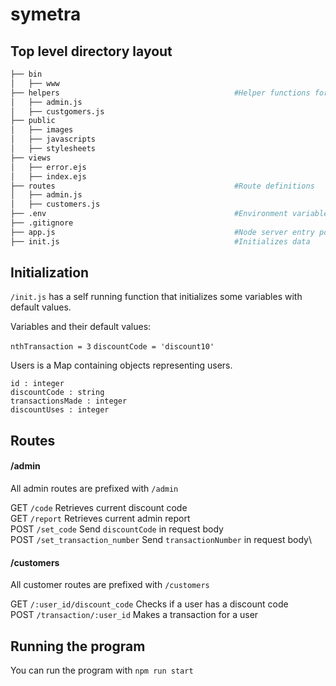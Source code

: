 # symetra

## Top level directory layout

```bash
├── bin
│   ├── www
├── helpers                                       #Helper functions for routes
│   ├── admin.js
│   ├── custgomers.js
├── public
│   ├── images
│   ├── javascripts
│   ├── stylesheets
├── views
│   ├── error.ejs
│   ├── index.ejs
├── routes                                        #Route definitions
│   ├── admin.js
│   ├── customers.js
├── .env                                          #Environment variable
├── .gitignore
├── app.js                                        #Node server entry point
├── init.js                                       #Initializes data
```

## Initialization

`/init.js` has a self running function that initializes some variables with default values. 

Variables and their default values: 

 `nthTransaction = 3`
 `discountCode = 'discount10'`
 
Users is a Map containing objects representing users. 

`id : integer`\
`discountCode : string`\
`transactionsMade : integer`\
`discountUses : integer`

## Routes

#### /admin

All admin routes are prefixed with `/admin`

GET `/code` Retrieves current discount code\
GET `/report` Retrieves current admin report\
POST `/set_code` Send `discountCode` in request body\
POST `/set_transaction_number` Send `transactionNumber` in request body\

#### /customers

All customer routes are prefixed with `/customers`

GET `/:user_id/discount_code` Checks if a user has a discount code\
POST `/transaction/:user_id` Makes a transaction for a user

## Running the program 

You can run the program with `npm run start` 
